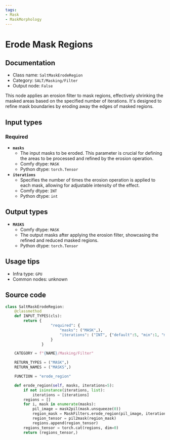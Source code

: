 ```yaml
---
tags:
- Mask
- MaskMorphology
---
```


# Erode Mask Regions
## Documentation
- Class name: `SaltMaskErodeRegion`
- Category: `SALT/Masking/Filter`
- Output node: `False`

This node applies an erosion filter to mask regions, effectively shrinking the masked areas based on the specified number of iterations. It's designed to refine mask boundaries by eroding away the edges of masked regions.
## Input types
### Required
- **`masks`**
    - The input masks to be eroded. This parameter is crucial for defining the areas to be processed and refined by the erosion operation.
    - Comfy dtype: `MASK`
    - Python dtype: `torch.Tensor`
- **`iterations`**
    - Specifies the number of times the erosion operation is applied to each mask, allowing for adjustable intensity of the effect.
    - Comfy dtype: `INT`
    - Python dtype: `int`
## Output types
- **`MASKS`**
    - Comfy dtype: `MASK`
    - The output masks after applying the erosion filter, showcasing the refined and reduced masked regions.
    - Python dtype: `torch.Tensor`
## Usage tips
- Infra type: `GPU`
- Common nodes: unknown


## Source code
```python
class SaltMaskErodeRegion:
    @classmethod
    def INPUT_TYPES(cls):
        return {
                    "required": {
                        "masks": ("MASK",),
                        "iterations": ("INT", {"default":5, "min":1, "max":64, "step":1}),
                    }
                }

    CATEGORY = f"{NAME}/Masking/Filter"

    RETURN_TYPES = ("MASK",)
    RETURN_NAMES = ("MASKS",)

    FUNCTION = "erode_region"

    def erode_region(self, masks, iterations=5):
        if not isinstance(iterations, list):
            iterations = [iterations]
        regions = []
        for i, mask in enumerate(masks):
            pil_image = mask2pil(mask.unsqueeze(0))
            region_mask = MaskFilters.erode_region(pil_image, iterations[i if i < len(iterations) else -1])
            region_tensor = pil2mask(region_mask)
            regions.append(region_tensor)
        regions_tensor = torch.cat(regions, dim=0)
        return (regions_tensor,)

```
